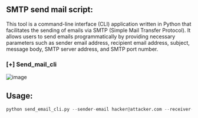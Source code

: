 ## SMTP send mail script:

This tool is a command-line interface (CLI) application written in Python that facilitates the sending of emails via SMTP (Simple Mail Transfer Protocol). It allows users to send emails programmatically by providing necessary parameters such as sender email address, recipient email address, subject, message body, SMTP server address, and SMTP port number.

### [+] Send_mail_cli

![image](https://github.com/H3EXX/smtp/assets/111686217/44c62767-2bac-4d52-a7c8-47a331dbb3ca)


## Usage:
```python
python send_email_cli.py --sender-email hacker@attacker.com --receiver-email <USER>@<Domain> --subject "Subject" --message "Message" --smtp-server <HOST> --smtp-port 25
```
